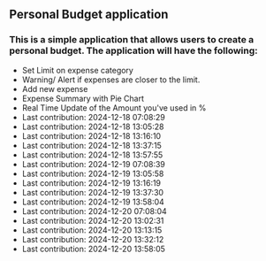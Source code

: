 ## Personal Budget application

### This is a simple application that allows users to create a personal budget. The application will have the following:

- Set Limit on expense category
- Warning/ Alert if expenses are closer to the limit.
- Add new expense
- Expense Summary with Pie Chart
- Real Time Update of the Amount you've used in %
- Last contribution: 2024-12-18 07:08:29
- Last contribution: 2024-12-18 13:05:28
- Last contribution: 2024-12-18 13:16:10
- Last contribution: 2024-12-18 13:37:15
- Last contribution: 2024-12-18 13:57:55
- Last contribution: 2024-12-19 07:08:39
- Last contribution: 2024-12-19 13:05:58
- Last contribution: 2024-12-19 13:16:19
- Last contribution: 2024-12-19 13:37:30
- Last contribution: 2024-12-19 13:58:04
- Last contribution: 2024-12-20 07:08:04
- Last contribution: 2024-12-20 13:02:31
- Last contribution: 2024-12-20 13:13:15
- Last contribution: 2024-12-20 13:32:12
- Last contribution: 2024-12-20 13:58:05
